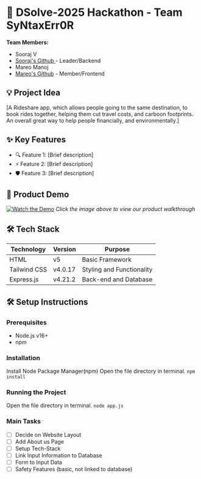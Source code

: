 # 🚀 DSolve-2025 Hackathon - Team SyNtaxErr0R
**Team Members:**
- Sooraj V
- [Sooraj's Github ](https://github.com/sooraj-wq) - Leader/Backend
- Mareo Manoj
- [Mareo's Github](https://github.com/luc-ifer-66) - Member/Frontend

## 💡 Project Idea
[A Rideshare app, which allows people going to the same destination, to book rides together, helping them cut travel costs, and carboon footprints. An overall great way to help people financially, and environmentally.]

## ✨ Key Features
- 🔍 Feature 1: [Brief description]
- ⚡ Feature 2: [Brief description] 
- 🛡️ Feature 3: [Brief description]

## 🎥 Product Demo
[![Watch the Demo](https://via.placeholder.com/300x200?text=Click+for+Demo+Video)](https://youtube.com/link-to-video)
*Click the image above to view our product walkthrough*

## 🛠️ Tech Stack
| Technology  | Version | Purpose                  |
|-------------|---------|--------------------------|
| HTML        | v5      | Basic Framework          |
| Tailwind CSS| v4.0.17 | Styling and Functionality|
| Express.js  | v4.21.2 | Back-end and Database    |

## 🛠️ Setup Instructions

### Prerequisites
- Node.js v16+ 
- npm

### Installation
Install Node Package Manager(npm)
Open the file directory in terminal.
```npm install```

### Running the Project
Open the file directory in terminal.
```node app.js```

### Main Tasks
- [ ] Decide on Website Layout
- [ ] Add About us Page
- [ ] Setup Tech-Stack
- [ ] Link Input Information to Database
- [ ] Form to Input Data
- [ ] Safety Features (basic, not linked to database)
